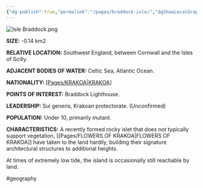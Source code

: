 ```yaml
---
{"dg-publish":true,"permalink":"/pages/braddock-isle/","dgShowLocalGraph":true}
---
```



![Isle Braddock.png](/img/user/Assets/Isle%20Braddock.png)

**SIZE:** -0.14 km2

**RELATIVE LOCATION:** Southwest England, between Cornwall and the Isles of Scilly.

**ADJACENT BODIES OF WATER:** Celtic Sea, Atlantic Ocean.

**NATIONALITY:** [[Pages/KRAKOA\|KRAKOA]](DISPUTED)

**POINTS OF INTEREST:** Braddock Lighthouse.

**LEADERSHIP:** Sui generis, Krakoan protectorate. (Unconfirmed)

**POPULATION:** Under 10, primarily mutant.

**CHARACTERISTICS:** A recently formed rocky islet that does not typically support vegetation, [[Pages/FLOWERS OF KRAKOA\|FLOWERS OF KRAKOA]] have taken to the land hardily, building their signature architectural structures to additional heights.

At times of extremely low tide, the island is occasionally still reachable by land.

#geography 